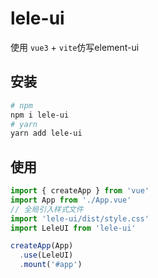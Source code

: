 # lele-ui
使用 `vue3` + `vite`仿写element-ui

## 安装
```bash
# npm
npm i lele-ui
# yarn
yarn add lele-ui
```

## 使用
```javascript
import { createApp } from 'vue'
import App from './App.vue'
// 全局引入样式文件
import 'lele-ui/dist/style.css'
import LeleUI from 'lele-ui'

createApp(App)
  .use(LeleUI)
  .mount('#app')
```